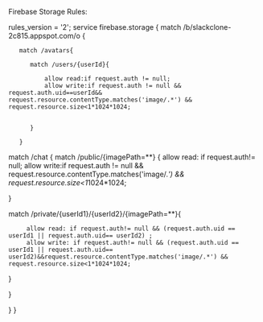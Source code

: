 
Firebase Storage Rules:

rules_version = '2';
service firebase.storage {
  match /b/slackclone-2c815.appspot.com/o {
       
       match /avatars{
       
          match /users/{userId}{
              
              allow read:if request.auth != null;
              allow write:if request.auth != null && request.auth.uid==userId&& request.resource.contentType.matches('image/.*') && request.resource.size<1*1024*1024; 
              
              
          }
               
       }
   
   match /chat {
   match /public/{imagePath=**} {
      allow read: if request.auth!= null;
      allow write:if request.auth != null && request.resource.contentType.matches('image/.*') && request.resource.size<1*1024*1024; 

   }
   
   
   match /private/{userId1}/{userId2}/{imagePath=**}{
   
         allow read: if request.auth!= null && (request.auth.uid == userId1 || request.auth.uid== userId2) ;
         allow write: if request.auth!= null && (request.auth.uid == userId1 || request.auth.uid== userId2)&&request.resource.contentType.matches('image/.*') && request.resource.size<1*1024*1024; 
   
   }
   
   
   }
   
  }
}
